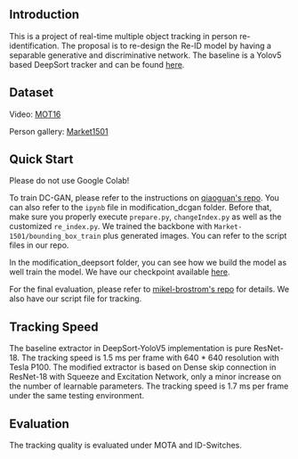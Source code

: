 ## Introduction

This is a project of real-time multiple object tracking in person re-identification. The proposal is to re-design the Re-ID model by having a separable generative and discriminative network. The baseline is a Yolov5 based DeepSort tracker and can be found [here](https://github.com/mikel-brostrom/Yolov5_DeepSort_Pytorch).



## Dataset

Video: [MOT16](https://motchallenge.net/data/MOT16/)

Person gallery: [Market1501](https://www.kaggle.com/pengcw1/market-1501/data)



## Quick Start

Please do not use Google Colab!

To train DC-GAN, please refer to the instructions on [qiaoguan's repo](https://github.com/qiaoguan/Person-reid-GAN-pytorch/tree/master/DCGAN-tensorflow). You can also refer to the `ipynb` file in modification_dcgan folder. Before that, make sure you properly execute `prepare.py`, `changeIndex.py` as well as the customized `re_index.py`. We trained the backbone with `Market-1501/bounding_box_train` plus generated images. You can refer to the script files in our repo. 

In the modification_deepsort folder, you can see how we build the model as well train the model. We have our checkpoint available [here](https://drive.google.com/file/d/1jS6m1f52MWx8_Gd_Gk55qVTCeDHb_Zhz/view?usp=sharing). 

For the final evaluation, please refer to [mikel-brostrom's repo](https://github.com/mikel-brostrom/Yolov5_DeepSort_Pytorch) for details. We also have our script file for tracking.



## Tracking Speed

The baseline extractor in DeepSort-YoloV5 implementation is pure ResNet-18. The tracking speed is 1.5 ms per frame with 640 * 640 resolution with Tesla P100. The modified extractor is based on Dense skip connection in ResNet-18 with Squeeze and Excitation Network, only a minor increase on the number of learnable parameters. The tracking speed is 1.7 ms per frame under the same testing environment.



## Evaluation

The tracking quality is evaluated under MOTA and ID-Switches. 

